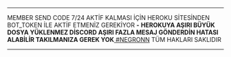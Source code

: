 
** **
MEMBER SEND CODE 7/24 AKTİF KALMASI İÇİN HEROKU SİTESİNDEN BOT_TOKEN İLE AKTİF ETMENİZ GEREKİYOR
**-** **HEROKUYA AŞIRI BÜYÜK DOSYA YÜKLENMEZ DİSCORD AŞIRI FAZLA MESAJ GÖNDERDİN HATASI ALABİLİR TAKILMANIZA GEREK YOK**<a class="github-button" href="https://github.com/NEGRONN" data-show-count="true" aria-label="Follow @NEGRONN on GitHub"> #NEGRONN</a> TÜM HAKLARI SAKLIDIR 
** **
